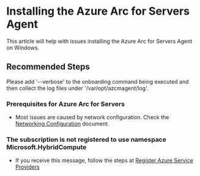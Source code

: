 <properties
  pagetitle="Installing the Azure Arc for Servers Agent"
  service="microsoft.hybridcompute"
  resource="hybridcompute"
  ms.author="t-juwa"
  selfhelptype="Generic"
  supporttopicids="32689162"
  resourcetags=""
  productpesids="16872"
  cloudenvironments="public,fairfax,usnat,ussec"
  articleid="ac3a1409-1fec-41f8-bcb1-443a43f9afde"
  ownershipid="Compute_HybridResourceProvider" />
# Installing the Azure Arc for Servers Agent

This article will help with issues installing the Azure Arc for Servers Agent on Windows.

## **Recommended Steps**

Please add '--verbose' to the onboarding command being executed and then collect the log files under '/var/opt/azcmagent/log'.

### **Prerequisites for Azure Arc for Servers**

* Most issues are caused by network configuration. Check the [Networking Configuration](https://docs.microsoft.com/azure/azure-arc/servers/overview#networking-configuration) document.

### **The subscription is not registered to use namespace Microsoft.HybridCompute**

* If you receive this message, follow the steps at [Register Azure Service Providers](https://docs.microsoft.com/azure/azure-arc/servers/overview#register-azure-resource-providers)